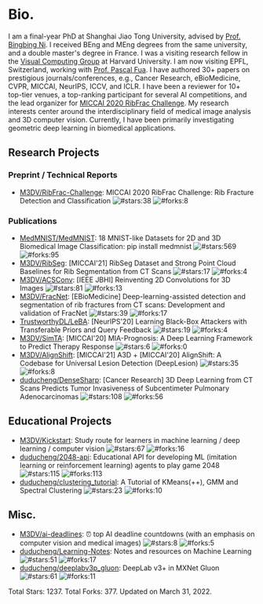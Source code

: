 # Bio.
I am a final-year PhD at Shanghai Jiao Tong University, advised by <a href='https://scholar.google.com/citations?user=eUbmKwYAAAAJ'>Prof. Bingbing Ni</a>. I received BEng and MEng degrees from the same university, and a double master's degree in France. I was a visiting research fellow in the <a href='https://vcg.seas.harvard.edu/'>Visual Computing Group</a> at Harvard University. I am now visiting EPFL, Switzerland, working with <a href='https://people.epfl.ch/pascal.fua'>Prof. Pascal Fua</a>. I have authored 30+ papers on prestigious journals/conferences, e.g., Cancer Research, eBioMedicine, CVPR, MICCAI, NeurIPS, ICCV, and ICLR. I have been a reviewer for 10+ top-tier venues, a top-ranking participant for several AI competitions, and the lead organizer for <a href='https://ribfrac.grand-challenge.org/'>MICCAI 2020 RibFrac Challenge</a>. My research interests center around the interdisciplinary field of medical image analysis and 3D computer vision. Currently, I have been primarily investigating geometric deep learning in biomedical applications.

## Research Projects
### Preprint / Technical Reports
* [M3DV/RibFrac-Challenge](https://github.com/M3DV/RibFrac-Challenge): MICCAI 2020 RibFrac Challenge: Rib Fracture Detection and Classification ![#stars:38](https://img.shields.io/github/stars/M3DV/RibFrac-Challenge) ![#forks:8](https://img.shields.io/github/forks/M3DV/RibFrac-Challenge)

### Publications
* [MedMNIST/MedMNIST](https://github.com/MedMNIST/MedMNIST): 18 MNIST-like Datasets for 2D and 3D Biomedical Image Classification: pip install medmnist ![#stars:569](https://img.shields.io/github/stars/MedMNIST/MedMNIST) ![#forks:95](https://img.shields.io/github/forks/MedMNIST/MedMNIST)
* [M3DV/RibSeg](https://github.com/M3DV/RibSeg): [MICCAI'21] RibSeg Dataset and Strong Point Cloud Baselines for Rib Segmentation from CT Scans ![#stars:17](https://img.shields.io/github/stars/M3DV/RibSeg) ![#forks:4](https://img.shields.io/github/forks/M3DV/RibSeg)
* [M3DV/ACSConv](https://github.com/M3DV/ACSConv): [IEEE JBHI] Reinventing 2D Convolutions for 3D Images ![#stars:81](https://img.shields.io/github/stars/M3DV/ACSConv) ![#forks:13](https://img.shields.io/github/forks/M3DV/ACSConv)
* [M3DV/FracNet](https://github.com/M3DV/FracNet): [EBioMedicine] Deep-learning-assisted detection and segmentation of rib fractures from CT scans: Development and validation of FracNet ![#stars:39](https://img.shields.io/github/stars/M3DV/FracNet) ![#forks:17](https://img.shields.io/github/forks/M3DV/FracNet)
* [TrustworthyDL/LeBA](https://github.com/TrustworthyDL/LeBA): [NeurIPS'20] Learning Black-Box Attackers with Transferable Priors and Query Feedback ![#stars:19](https://img.shields.io/github/stars/TrustworthyDL/LeBA) ![#forks:4](https://img.shields.io/github/forks/TrustworthyDL/LeBA)
* [M3DV/SimTA](https://github.com/M3DV/SimTA): [MICCAI'20] MIA-Prognosis: A Deep Learning Framework to Predict Therapy Response ![#stars:6](https://img.shields.io/github/stars/M3DV/SimTA) ![#forks:0](https://img.shields.io/github/forks/M3DV/SimTA)
* [M3DV/AlignShift](https://github.com/M3DV/AlignShift): [MICCAI'21] A3D + [MICCAI'20] AlignShift: A Codebase for Universal Lesion Detection (DeepLesion) ![#stars:35](https://img.shields.io/github/stars/M3DV/AlignShift) ![#forks:8](https://img.shields.io/github/forks/M3DV/AlignShift)
* [duducheng/DenseSharp](https://github.com/duducheng/DenseSharp): [Cancer Research] 3D Deep Learning from CT Scans Predicts Tumor Invasiveness of Subcentimeter Pulmonary Adenocarcinomas ![#stars:108](https://img.shields.io/github/stars/duducheng/DenseSharp) ![#forks:56](https://img.shields.io/github/forks/duducheng/DenseSharp)

## Educational Projects
* [M3DV/Kickstart](https://github.com/M3DV/Kickstart): Study route for learners in machine learning / deep learning / computer vision ![#stars:67](https://img.shields.io/github/stars/M3DV/Kickstart) ![#forks:16](https://img.shields.io/github/forks/M3DV/Kickstart)
* [duducheng/2048-api](https://github.com/duducheng/2048-api): Educational API for developing ML (imitation learning or reinforcement learning) agents to play game 2048 ![#stars:115](https://img.shields.io/github/stars/duducheng/2048-api) ![#forks:113](https://img.shields.io/github/forks/duducheng/2048-api)
* [duducheng/clustering_tutorial](https://github.com/duducheng/clustering_tutorial): A Tutorial of KMeans(++), GMM and Spectral Clustering ![#stars:23](https://img.shields.io/github/stars/duducheng/clustering_tutorial) ![#forks:10](https://img.shields.io/github/forks/duducheng/clustering_tutorial)

## Misc.
* [M3DV/ai-deadlines](https://github.com/M3DV/ai-deadlines): :alarm_clock: top AI deadline countdowns (with an emphasis on computer vision and medical images) ![#stars:8](https://img.shields.io/github/stars/M3DV/ai-deadlines) ![#forks:5](https://img.shields.io/github/forks/M3DV/ai-deadlines)
* [duducheng/Learning-Notes](https://github.com/duducheng/Learning-Notes): Notes and resources on Machine Learning ![#stars:51](https://img.shields.io/github/stars/duducheng/Learning-Notes) ![#forks:17](https://img.shields.io/github/forks/duducheng/Learning-Notes)
* [duducheng/deeplabv3p_gluon](https://github.com/duducheng/deeplabv3p_gluon): DeepLab v3+ in MXNet Gluon ![#stars:61](https://img.shields.io/github/stars/duducheng/deeplabv3p_gluon) ![#forks:11](https://img.shields.io/github/forks/duducheng/deeplabv3p_gluon)

Total Stars: 1237. Total Forks: 377. Updated on March 31, 2022.